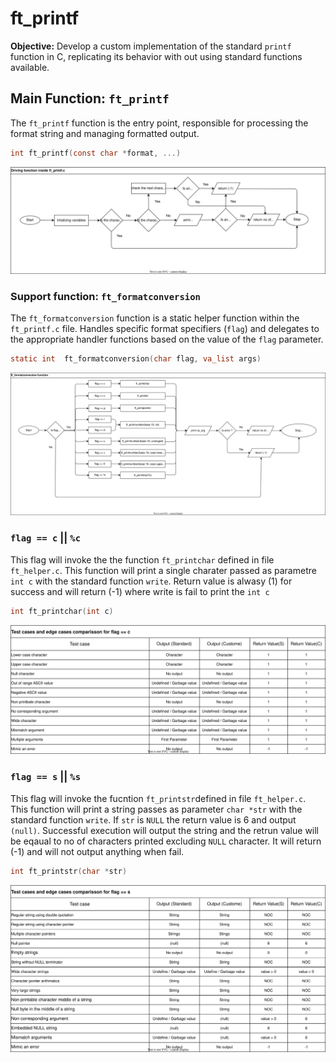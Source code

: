 # ft_printf

**Objective:** Develop a custom implementation of the standard `printf` function in C, replicating its behavior with out using standard functions available.

## Main Function: `ft_printf`

The `ft_printf` function is the entry point, responsible for processing the format string and managing formatted output.

```c
int ft_printf(const char *format, ...)
```
![](./Documents/ft_printf.drawio.svg)

### Support function: `ft_formatconversion`

The `ft_formatconversion` function is a static helper function within the `ft_printf.c` file. Handles specific format specifiers (`flag`) and delegates to the appropriate handler functions based on the value of the `flag` parameter.

```c
static int	ft_formatconversion(char flag, va_list args)
```
![](./Documents/ft_formatconversion.drawio.svg)

### `flag == c` || `%c`

This flag will invoke the the function `ft_printchar` defined in file `ft_helper.c`. This function will print a single charater passed as parametre `int c` with the standard function `write`. Return value is alwasy (1) for success and will return (-1) where write is fail to print the `int c`

```c
int	ft_printchar(int c)
```
![](./Documents/ft_printchar.drawio.svg)

### `flag == s` || `%s`

This flag will invoke the fucntion `ft_printstr`defined in file `ft_helper.c`. This function will print a string passes as parameter `char *str` with the standard function `write`. If `str` is `NULL` the return value is 6 and output `(null)`. Successful execution will output the string and the retrun value will be eqaual to no of characters printed excluding `NULL` character. It will return (-1) and will not output anything when fail.

```c
int	ft_printstr(char *str)
```
![](./Documents/ft_printstr.drawio.svg)
